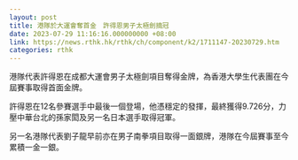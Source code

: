 ```yaml
---
layout: post
title: 港隊於大運會奪首金　許得恩男子太極劍摘冠
date: 2023-07-29 11:16:16.000000000 +08:00
link: https://news.rthk.hk/rthk/ch/component/k2/1711147-20230729.htm
categories: rthk
---
```


港隊代表許得恩在成都大運會男子太極劍項目奪得金牌，為香港大學生代表團在今屆賽事取得首面金牌。

許得恩在12名參賽選手中最後一個登場，他憑穩定的發揮，最終獲得9.726分，力壓中華台北的孫家閎及另一名日本選手取得冠軍。

另一名港隊代表劉子龍早前亦在男子南拳項目取得一面銀牌，港隊在今屆賽事至今累積一金一銀。
